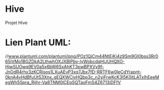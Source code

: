 # Hive
Projet Hive
# Lien Plant UML:
//www.plantuml.com/plantuml/png/POz1QiCm44NtEiKi4z9Sm9GI0bss3Rr065iVMo1BGZDkA2LthwhOXJXBlPbv-lyWobcdqHlJUHQXO-HiwSUOwq9EV0a5x6bW6SxAhKT3pwBPXVv9f-JnOdR4rhx3zKCRisos1LXuAEvP3xq7Jbx7fD-RRTF6w0leCdYrapnt-0knA4vHdBfuUtS3Xnx_gEQXWCivHQbp3c_n2yiFrwKcK3l5K0itLATxIhEeeMegWh5Spra_Rijhr-Va8TNM0lCEpSQTaoFmS4Z6713iDFfV
